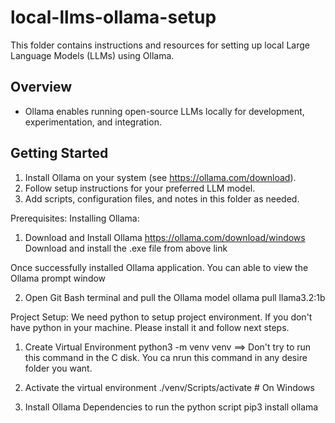 # local-llms-ollama-setup

This folder contains instructions and resources for setting up local Large Language Models (LLMs) using Ollama.

## Overview
- Ollama enables running open-source LLMs locally for development, experimentation, and integration.

## Getting Started
1. Install Ollama on your system (see https://ollama.com/download).
2. Follow setup instructions for your preferred LLM model.
3. Add scripts, configuration files, and notes in this folder as needed.

Prerequisites:
Installing Ollama:
1. Download and Install Ollama
https://ollama.com/download/windows
Download and install the .exe file from above link

Once successfully installed Ollama application. You can able to view the Ollama prompt window

2. Open Git Bash terminal and pull the Ollama model
ollama pull llama3.2:1b

Project Setup:
We need python to setup project environment. If you don't have python in your machine. Please install it and follow next steps.

1. Create Virtual Environment
python3 -m venv venv			==> Don't try to run this command in the C disk. You ca nrun this command in any desire folder you want.

2. Activate the virtual environment
./venv/Scripts/activate  # On Windows

3. Install Ollama Dependencies to run the python script
pip3 install ollama